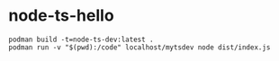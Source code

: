 # node-ts-hello

```
podman build -t=node-ts-dev:latest .
podman run -v "$(pwd):/code" localhost/mytsdev node dist/index.js
```